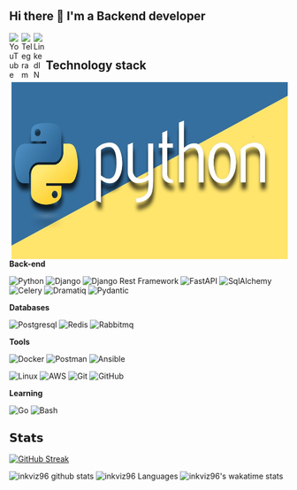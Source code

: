 ## Hi there 👋 I'm a Backend developer
<a href="https://www.youtube.com/channel/UCyA9LrQ43U9wRshQmKkAgHg">
  <img align="left" alt="YouTube" width="22px" src="https://raw.githubusercontent.com/peterthehan/peterthehan/master/assets/youtube.svg" />
</a>
<a href="https://t.me/Inkviz577">
  <img align="left" alt="Telegram" width="22px" src="https://camo.githubusercontent.com/5c1975da7d9ab735ceb71c57b6c7e48ff3e08ca4/68747470733a2f2f6564656e742e6769746875622e696f2f537570657254696e7949636f6e732f696d616765732f7376672f74656c656772616d2e737667">
</a>
<a href="https://www.linkedin.cn/in/%D1%81%D0%B5%D0%BC%D1%91%D0%BD-%D0%B1%D0%B5%D1%80%D0%B5%D0%B7%D0%BE%D0%B2%D1%81%D0%BA%D0%B8%D0%B9-874419218/">
  <img align="left" alt="LinkedIN" width="22px" src="https://raw.githubusercontent.com/peterthehan/peterthehan/master/assets/linkedin.svg" />
</a>

</br>

## Technology stack

<img align="right" alt="jpg" src="https://github.com/inkviz96/inkviz96/blob/main/python.jpg?raw=true" width="500" height="320" />

**Back-end**

![Python](https://img.shields.io/badge/-Python-black?style=flat-square&logo=Python)
![Django](https://img.shields.io/badge/-Django-0aad48?style=flat-square&logo=Django)
![Django Rest Framework](https://img.shields.io/badge/DRF-red?style=flat-square&logo=Django)
![FastAPI](https://img.shields.io/badge/-FastAPI-%2300C7B7?style=flat-square&logo=FastAPI)
![SqlAlchemy](https://img.shields.io/badge/-SqlAlchemy-FCA121?style=flat-square&logo=SqlAlchemy)
![Celery](https://img.shields.io/badge/-Celery-%2300C7B7?style=flat-square&logo=Celery)
![Dramatiq](https://img.shields.io/badge/-Dramatiq-%2300C7B7?style=flat-square&logo=Dramatiq)
![Pydantic](https://img.shields.io/badge/-Pydantic-%2300C7B7?style=flat-square&logo=Pydantic)

**Databases**

![Postgresql](https://img.shields.io/badge/-Postgresql-%232c3e50?style=flat-square&logo=Postgresql)
![Redis](https://img.shields.io/badge/-Redis-FCA121?style=flat-square&logo=Redis)
![Rabbitmq](https://img.shields.io/badge/-Rabbitmq-FCA121?style=flat-square&logo=Rabbitmq)

**Tools**

![Docker](https://img.shields.io/badge/-Docker-46a2f1?style=flat-square&logo=docker&logoColor=white)
![Postman](https://img.shields.io/badge/Postman-FCA121?style=flat-square&logo=postman)
![Ansible](https://img.shields.io/badge/Ansible-FCA121?style=flat-square&logo=Ansible)

![Linux](https://img.shields.io/badge/Linux-black?style=flat-square&logo=linux)
![AWS](https://img.shields.io/badge/-AWS-181717?style=flat-square&logo=AWS)
![Git](https://img.shields.io/badge/-Git-black?style=flat-square&logo=git)
![GitHub](https://img.shields.io/badge/-GitHub-181717?style=flat-square&logo=github)

**Learning**

![Go](https://img.shields.io/badge/-Go-grey?style=flat-square&logo=go)
![Bash](https://img.shields.io/badge/-Bash-181717?style=flat-square&logo=bash)

## 𝗦𝘁𝗮𝘁𝘀

[![GitHub Streak](https://github-readme-streak-stats.herokuapp.com/?user=inkviz96&theme=dark)](https://git.io/streak-stats)

![inkviz96 github stats](https://github-readme-stats.vercel.app/api?username=inkviz96&show_icons=true&theme=dracula&include_all_commits=true&count_private=true)
![inkviz96 Languages](https://github-readme-stats.vercel.app/api/top-langs/?username=inkviz96&layout=compact&count_private=true&langs_count=8&theme=tokyonight)
![inkviz96's wakatime stats]([https://github-readme-stats.vercel.app/api/wakatime?username=inkviz96](https://github-readme-stats.vercel.app/api/wakatime?username=inkviz96))
<!--
**inkviz96/inkviz96** is a ✨ _special_ ✨ repository because its `README.md` (this file) appears on your GitHub profile.

Here are some ideas to get you started:

- 🔭 I’m currently working on ...
- 🌱 I’m currently learning ...
- 👯 I’m looking to collaborate on ...
- 🤔 I’m looking for help with ...
- 💬 Ask me about ...
- 📫 How to reach me: ...
- 😄 Pronouns: ...
- ⚡ Fun fact: ...
-->
